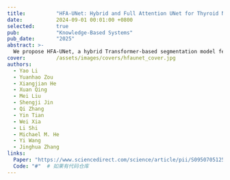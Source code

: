 ```yaml
---
title:          "HFA-UNet: Hybrid and Full Attention UNet for Thyroid Nodule Segmentation"
date:           2024-09-01 00:01:00 +0800
selected:       true
pub:            "Knowledge-Based Systems"
pub_date:       "2025"
abstract: >-
  We propose HFA-UNet, a hybrid Transformer-based segmentation model featuring a full-attention multi-scale fusion stage (FA-MSF) that uses atrous convolutions to gather multi-scale context and integrates CBAM to enhance boundary features. Our adaptive skip connection mechanism dynamically adjusts based on input image resolution, achieving state-of-the-art performance across multiple public datasets (DDTI, TN3K, Stanford Cine-Clip) with Dice score improvements up to 2.36% and mIoU up to 4.88%.
cover:          /assets/images/covers/hfaunet_cover.jpg
authors:
  - Yao Li
  - Yuanhao Zou
  - Xiangjian He
  - Xuan Qing
  - Mei Liu
  - Shengji Jin
  - Qi Zhang
  - Yin Tian
  - Wei Xia
  - Li Shi
  - Michael M. He
  - Yi Wang
  - Jinghua Zhang
links:
  Paper: "https://www.sciencedirect.com/science/article/pii/S0950705125012869"  # 更新为实际论文链接
  Code: "#"  # 如果有代码仓库
---
```

